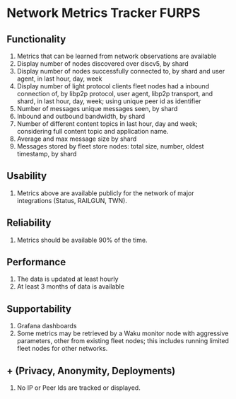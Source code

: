 # Network Metrics Tracker FURPS

## Functionality

1. Metrics that can be learned from network observations are available
2. Display number of nodes discovered over discv5, by shard
3. Display number of nodes successfully connected to, by shard and user agent, in last hour, day, week
4. Display number of light protocol clients fleet nodes had a inbound connection of, by libp2p protocol, user agent, libp2p transport, and shard, in last hour, day, week; using unique peer id as identifier
5. Number of messages unique messages seen, by shard
6. Inbound and outbound bandwidth, by shard
7. Number of different content topics in last hour, day and week; considering full content topic and application name.
8. Average and max message size by shard
9. Messages stored by fleet store nodes: total size, number, oldest timestamp, by shard

## Usability

1. Metrics above are available publicly for the network of major integrations (Status, RAILGUN, TWN).

## Reliability

1. Metrics should be available 90% of the time.

## Performance

1. The data is updated at least hourly
2. At least 3 months of data is available

## Supportability

1. Grafana dashboards
2. Some metrics may be retrieved by a Waku monitor node with aggressive parameters, other from existing fleet nodes;
   this includes running limited fleet nodes for other networks.

## + (Privacy, Anonymity, Deployments)

1. No IP or Peer Ids are tracked or displayed.